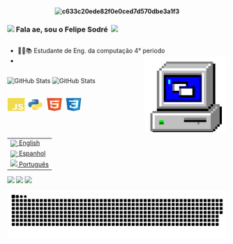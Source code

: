 <h4 align="center">
 
![c633c20ede82f0e0ced7d570dbe3a1f3](https://user-images.githubusercontent.com/70382532/138322189-2db8df52-9dcb-40a0-88a8-c365466bd33d.gif)




### <img src="https://github.com/TheDudeThatCode/TheDudeThatCode/blob/master/Assets/Hi.gif" width="15px"> Fala ae, sou o Felipe Sodré &nbsp;<img src="https://github.com/TheDudeThatCode/TheDudeThatCode/blob/master/Assets/Earth.gif" width="15px">

##

- 👨‍🎓📚 Estudante de Eng. da computação 4° periodo <img align="right" alt="PC GIF" src="https://github.com/TheDudeThatCode/TheDudeThatCode/blob/master/Assets/PC.gif" width="190" />
- 

##

![GitHub Stats](https://github-readme-stats.vercel.app/api?username=FelipeS19&show_icons=true&theme=monokai&include_all_commits=true&count_private=true)
![GitHub Stats](https://github-readme-stats.vercel.app/api/top-langs/?username=FelipeS19&layout=compact&langs_count=7&theme=monokai)
  
  <div style="display: inline_block"><br>
  <img align="center" alt="Rafa-Js" height="30" width="40" src="https://raw.githubusercontent.com/devicons/devicon/master/icons/javascript/javascript-plain.svg">
  <img align="center" alt="Rafa-Python" height="30" width="40" src="https://raw.githubusercontent.com/devicons/devicon/master/icons/python/python-original.svg">   
  <img align="center" alt="Rafa-HTML" height="30" width="40" src="https://raw.githubusercontent.com/devicons/devicon/master/icons/html5/html5-original.svg">
  <img align="center" alt="Rafa-CSS" height="30" width="40" src="https://raw.githubusercontent.com/devicons/devicon/master/icons/css3/css3-original.svg">
    <table align="right">
 <tr><td><a href="README_us.md"><img src="https://i.imgur.com/Ja6zOUB.png" height="18.5" align="center"> English</a></td></tr>
 <tr><td><a href="README_es.md"><img src="https://i.imgur.com/aTLvLiO.png" height="18.5" align="center"> Espanhol</a></td></tr>
 <tr><td><a href="README.md"><img src="https://i.imgur.com/0AUV6Hy.png" height="16 align="center">  Português</a></td></tr>
</table>
   
 </div>
  
  ##

 <div> 
  <a href="https://www.instagram.com/_felipesodre/" target="_blank"><img src="https://img.shields.io/badge/-Instagram-%23E4405F?style=for-the-badge&logo=instagram&logoColor=white" target="_blank"></a> 
  <a href = "mailto:sodre6754@gmail.com"><img src="https://img.shields.io/badge/-Gmail-%23333?style=for-the-badge&logo=gmail&logoColor=white" target="_blank"></a>
  <a href="https://www.linkedin.com/in/felipe-sodre-634805217/" target="_blank"><img src="https://img.shields.io/badge/-LinkedIn-%230077B5?style=for-the-badge&logo=linkedin&logoColor=white" target="_blank"></a> 
  
   ![Snake animation](https://github.com/FelipeS19/FelipeS19/blob/output/github-contribution-grid-snake.svg)
 
</div>
